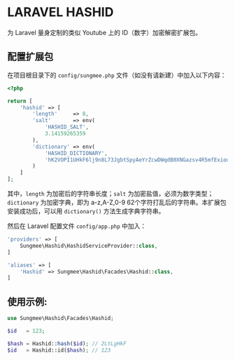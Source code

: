 # LARAVEL HASHID

为 Laravel 量身定制的类似 Youtube 上的 ID（数字）加密解密扩展包。

## 配置扩展包

在项目根目录下的 `config/sungmee.php` 文件（如没有请新建）中加入以下内容：
```PHP
<?php

return [
    'hashid' => [
        'length'     => 8,
        'salt'       => env(
            'HASHID_SALT',
            3.14159265359
        ),
        'dictionary' => env(
            'HASHID_DICTIONARY',
            'hK2VOPI1UHkF6lj9n8L73JgbtSpyAeYrZcwDWqdB0XNGazsv4R5mfExiouTMQC'
        )
    ]
];
```
其中，`length` 为加密后的字符串长度；`salt` 为加密盐值，必须为数字类型；`dictionary` 为加密字典，即为 a-z,A-Z,0-9 62个字符打乱后的字符串。本扩展包安装成功后，可以用 `dictionary()` 方法生成字典字符串。

然后在 Laravel 配置文件 `config/app.php` 中加入：

```PHP
'providers' => [
    Sungmee\Hashid\HashidServiceProvider::class,
]

'aliases' => [
    'Hashid' => Sungmee\Hashid\Facades\Hashid::class,
]
```

## 使用示例:
```PHP
use Sungmee\Hashid\Facades\Hashid;

$id   = 123;

$hash = Hashid::hash($id); // 2LtLgHkF
$id   = Hashid::id($hash); // 123
```